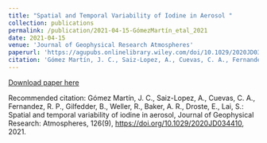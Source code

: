 ```yaml
---
title: "Spatial and Temporal Variability of Iodine in Aerosol "
collection: publications
permalink: /publication/2021-04-15-GómezMartín_etal_2021
date: 2021-04-15
venue: 'Journal of Geophysical Research Atmospheres'
paperurl: 'https://agupubs.onlinelibrary.wiley.com/doi/10.1029/2020JD034410'
citation: 'Gómez Martín, J. C., Saiz-Lopez, A., Cuevas, C. A., Fernandez, R. P., Gilfedder, B., Weller, R., Baker, A. R., Droste, E., Lai, S.: Spatial and temporal variability of iodine in aerosol, Journal of Geophysical Research: Atmospheres, 126(9), https://doi.org/10.1029/2020JD034410, 2021.'
---
```


<a href='https://agupubs.onlinelibrary.wiley.com/doi/10.1029/2020JD034410'>Download paper here</a>

Recommended citation: Gómez Martín, J. C., Saiz-Lopez, A., Cuevas, C. A., Fernandez, R. P., Gilfedder, B., Weller, R., Baker, A. R., Droste, E., Lai, S.: Spatial and temporal variability of iodine in aerosol, Journal of Geophysical Research: Atmospheres, 126(9), https://doi.org/10.1029/2020JD034410, 2021.